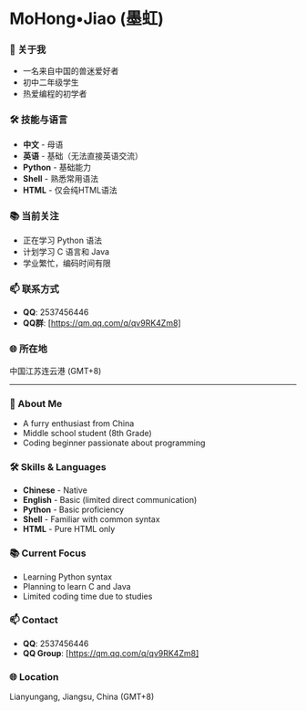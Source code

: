 # MoHong•Jiao (墨虹)
 
### 👋 关于我
- 一名来自中国的兽迷爱好者
- 初中二年级学生
- 热爱编程的初学者

### 🛠 技能与语言
- **中文** - 母语
- **英语** - 基础（无法直接英语交流）
- **Python** - 基础能力
- **Shell** - 熟悉常用语法
- **HTML** - 仅会纯HTML语法

### 📚 当前关注
- 正在学习 Python 语法
- 计划学习 C 语言和 Java
- 学业繁忙，编码时间有限

### 📫 联系方式
- **QQ**: 2537456446
- **QQ群**: [https://qm.qq.com/q/qv9RK4Zm8]

### 🌐 所在地
中国江苏连云港 (GMT+8)

---

### 👋 About Me
- A furry enthusiast from China
- Middle school student (8th Grade)
- Coding beginner passionate about programming

### 🛠 Skills & Languages
- **Chinese** - Native
- **English** - Basic (limited direct communication)
- **Python** - Basic proficiency
- **Shell** - Familiar with common syntax
- **HTML** - Pure HTML only

### 📚 Current Focus
- Learning Python syntax
- Planning to learn C and Java
- Limited coding time due to studies

### 📫 Contact
- **QQ**: 2537456446
- **QQ Group**: [https://qm.qq.com/q/qv9RK4Zm8]

### 🌐 Location
Lianyungang, Jiangsu, China (GMT+8)
